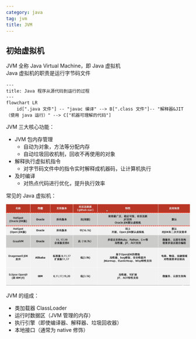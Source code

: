 ```yaml
---
category: java
tag: jvm
title: JVM
---
```


## 初始虚拟机
JVM 全称 Java Virtual Machine，即 Java 虚拟机  
Java 虚拟机的职责是运行字节码文件


```mermaid
---
title: Java 程序从源代码到运行的过程
---
flowchart LR
    id[".java 文件"] -- "javac 编译" --> B[".class 文件"]-- "解释器&JIT（使用 java 运行）" --> C["机器可理解的代码"]
```

JVM 三大核心功能：
- JVM 包内存管理
  - 自动为对象，方法等分配内存
  - 自动垃圾回收机制，回收不再使用的对象
- 解释执行虚拟机指令
  - 对字节码文件中的指令实时解释成机器码，让计算机执行
- 及时编译
  - 对热点代码进行优化，提升执行效率

常见的 Java 虚拟机：

![image-20231114225258529](https://raw.githubusercontent.com/T4mako/ImageBed/main/image-20231114225258529.png)

JVM 的组成：
- 类加载器 ClassLoader
- 运行时数据区（JVM 管理的内存）
- 执行引擎（即使编译器、解释器、垃圾回收器）
- 本地接口（通常为 native 修饰）